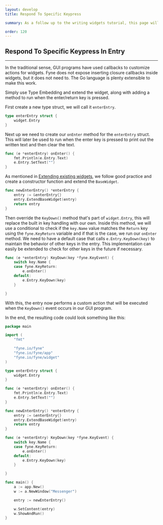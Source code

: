 ```yaml
---
layout: develop
title: Respond To Specific Keypress

summary: As a follow up to the writing widgets tutorial, this page will go through how to extend an Entry widget and respond to a specific keypress in it. At the end of the tutorial, you will have created an Entry that responds to pressing the Enter/Return button on the keyboard.

order: 120
---
```


## Respond To Specific Keypress In Entry
---

In the traditional sense, GUI programs have used callbacks to customize actions for widgets. Fyne does not expose inserting closure callbacks inside widgets, but it does not need to. The Go language is plenty extensible to make this work.

Simply use Type Embedding and extend the widget, along with adding a method to run when the enter/return key is pressed.

First create a new type struct, we will call it `enterEntry`.

```go
type enterEntry struct {
    widget.Entry
}
```

Next up we need to create our `onEnter` method for the `enterEntry` struct. This will later be used to run when the enter key is pressed to print out the written text and then clear the text.

```go
func (e *enterEntry) onEnter() {
    fmt.Println(e.Entry.Text)
    e.Entry.SetText("")
}
```

As mentioned in [Extending existing widgets](https://fyne.io/develop/extending-widgets.html), we follow good practice and create a constructor function and extend the `BaseWidget`.

```go
func newEnterEntry() *enterEntry {
    entry := &enterEntry{}
    entry.ExtendBaseWidget(entry)
    return entry
}
```

Then override the `KeyDown()` method that's part of `widget.Entry`, this will replace the built in key handling with our own. Inside this method, we will use a conditional to check if the `key.Name` value matches the `Return` key using the `fyne.KeyReturn` variable and if that is the case, we run our `onEnter` method. We need to have a default case that calls `e.Entry.KeyDown(key)` to maintain the behavior of other keys in the entry.
This implementation can easily be extended to check for other keys in the future if necessary.

```go
func (e *enterEntry) KeyDown(key *fyne.KeyEvent) {
    switch key.Name {
    case fyne.KeyReturn:
        e.onEnter()
    default:
        e.Entry.KeyDown(key)
    }

}
```

With this, the entry now performs a custom action that will be executed when the `KeyDown()` event occurs in our GUI program.

In the end, the resulting code could look something like this:

```go
package main

import (
    "fmt"

    "fyne.io/fyne"
    "fyne.io/fyne/app"
    "fyne.io/fyne/widget"
)

type enterEntry struct {
    widget.Entry
}

func (e *enterEntry) onEnter() {
    fmt.Println(e.Entry.Text)
    e.Entry.SetText("")
}

func newEnterEntry() *enterEntry {
    entry := &enterEntry{}
    entry.ExtendBaseWidget(entry)
    return entry
}

func (e *enterEntry) KeyDown(key *fyne.KeyEvent) {
    switch key.Name {
    case fyne.KeyReturn:
        e.onEnter()
    default:
        e.Entry.KeyDown(key)
    }

}

func main() {
    a := app.New()
    w := a.NewWindow("Messenger")

    entry := newEnterEntry()

    w.SetContent(entry)
    w.ShowAndRun()
}

```

